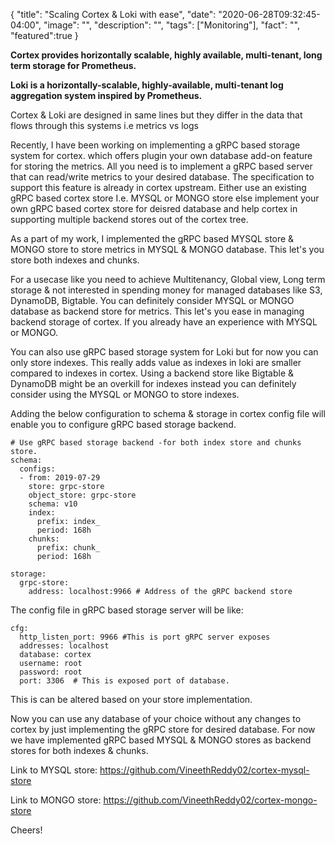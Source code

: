 {
  "title": "Scaling Cortex & Loki with ease",
  "date": "2020-06-28T09:32:45-04:00",
  "image": "",
  "description": "",
  "tags": ["Monitoring"],
  "fact": "",
  "featured":true
}

**Cortex provides horizontally scalable, highly available, multi-tenant, long term storage for Prometheus.**

**Loki is a horizontally-scalable, highly-available, multi-tenant log aggregation system inspired by Prometheus.**

Cortex & Loki are designed in same lines but they differ in the data that flows through this systems i.e metrics vs logs

Recently, I have been working on implementing a gRPC based storage system for cortex. which offers plugin your own database add-on feature for storing the metrics. All you need is to implement a gRPC based server that can read/write metrics to your desired database. The specification to support this feature is already in cortex upstream. Either use an existing gRPC based cortex store I.e. MYSQL or MONGO store else implement your own gRPC based cortex store for deisred database and help cortex in supporting multiple backend stores out of the cortex tree. 

As a part of my work, I implemented the gRPC based MYSQL store & MONGO store to store metrics in MYSQL & MONGO database. This let's you store both indexes and chunks.

For a usecase like you need to achieve Multitenancy, Global view, Long term storage & not interested in spending money for managed databases like S3, DynamoDB, Bigtable. You can definitely consider MYSQL or MONGO database as backend store for metrics. This let's you ease in managing backend storage of cortex. If you already have an experience with MYSQL or MONGO.

You can also use gRPC based storage system for Loki but for now you can only store indexes. This really adds value as indexes in loki are smaller compared to indexes in cortex. Using a backend store like Bigtable & DynamoDB might be an overkill for indexes instead you can definitely consider using the MYSQL or MONGO to store indexes. 

Adding the below configuration to schema & storage in cortex config file will enable you to configure gRPC based storage backend.

```
# Use gRPC based storage backend -for both index store and chunks store.
schema:
  configs:
  - from: 2019-07-29
    store: grpc-store
    object_store: grpc-store
    schema: v10
    index:
      prefix: index_
      period: 168h
    chunks:
      prefix: chunk_
      period: 168h

storage:
  grpc-store: 
    address: localhost:9966 # Address of the gRPC backend store
```

The config file in gRPC based storage server will be like:

```
cfg:
  http_listen_port: 9966 #This is port gRPC server exposes
  addresses: localhost
  database: cortex
  username: root
  password: root
  port: 3306  # This is exposed port of database.
```

This is can be altered based on your store implementation. 

Now you can use any database of your choice without any changes to cortex by just implementing the gRPC store for desired database. For now we have implemented gRPC based MYSQL & MONGO stores as backend stores for both indexes & chunks.

Link to MYSQL store: https://github.com/VineethReddy02/cortex-mysql-store

Link to MONGO store: https://github.com/VineethReddy02/cortex-mongo-store

Cheers!


